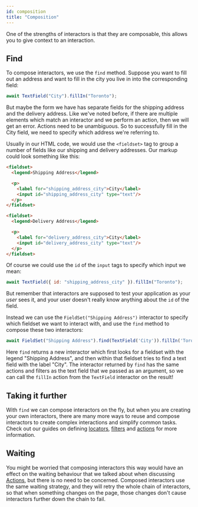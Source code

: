 ```yaml
---
id: composition
title: "Composition"
---
```


One of the strengths of interactors is that they are composable, this allows you to
give context to an interaction.

## Find

To compose interactors, we use the `find` method. Suppose you want to fill out an address
and want to fill in the city you live in into the corresponding field:

``` js
await TextField("City").fillIn("Toronto");
```

But maybe the form we have has separate fields for the shipping address and the
delivery address.  Like we've noted before, if there are multiple elements
which match an interactor and we perform an action, then we will get an error.
Actions need to be unambiguous. So to successfully fill in the City field, we
need to specify which address we're referring to.

Usually in our HTML code, we would use the `<fieldset>` tag to group a number
of fields like our shipping and delivery addresses. Our markup could look
something like this:

``` html
<fieldset>
  <legend>Shipping Address</legend>

  <p>
    <label for="shipping_address_city">City</label>
    <input id="shipping_address_city" type="text"/>
  </p>
</fieldset>

<fieldset>
  <legend>Delivery Address</legend>

  <p>
    <label for="delivery_address_city">City</label>
    <input id="delivery_address_city" type="text"/>
  </p>
</fieldset>
```

Of course we could use the `id` of the `input` tags to specify which input we mean:

``` js
await TextField({ id: "shipping_address_city" }).fillIn("Toronto");
```

But remember that interactors are supposed to test your application as your
*user* sees it, and your user doesn't really know anything about the `id` of the
field.

Instead we can use the `FieldSet("Shipping Address")` interactor to specify
which fieldset we want to interact with, and use the `find` method to compose
these two interactors:

``` js
await FieldSet("Shipping Address").find(TextField('City')).fillIn('Toronto');
```

Here `find` returns a new interactor which first looks for a fieldset with the
legend "Shipping Address", and then within that fieldset tries to find a text
field with the label "City". The interactor returned by `find` has the same actions
and filters as the text field that we passed as an argument, so we can call the
`fillIn` action from the `TextField` interactor on the result!

## Taking it further

With `find` we can compose interactors on the fly, but when you are creating your
own interactors, there are many more ways to reuse and compose interactors to create
complex interactions and simplify common tasks. Check out our guides on defining [locators](/docs/create-locator),
[filters](/docs/create-filters) and [actions](/docs/create-actions) for more information.

## Waiting

You might be worried that composing interactors this way would have an effect
on the waiting behaviour that we talked about when discussing
[Actions](./actions), but there is no need to be concerned. Composed
interactors use the same waiting strategy, and they will retry the whole chain
of interactors, so that when something changes on the page, those changes don't
cause interactors further down the chain to fail.
